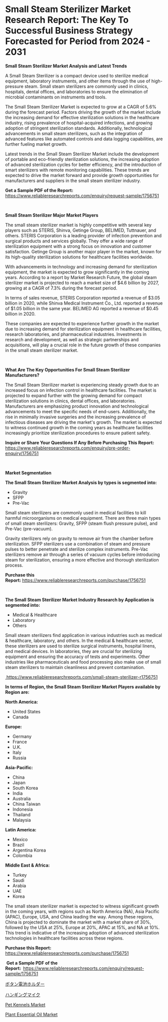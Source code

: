 <p><h1>Small Steam Sterilizer Market Research Report: The Key To Successful Business Strategy Forecasted for Period from 2024 - 2031</h1></p><p><strong>Small Steam Sterilizer Market Analysis and Latest Trends</strong></p>
<p><p>A Small Steam Sterilizer is a compact device used to sterilize medical equipment, laboratory instruments, and other items through the use of high-pressure steam. Small steam sterilizers are commonly used in clinics, hospitals, dental offices, and laboratories to ensure the elimination of microbial contaminants on instruments and tools.</p><p>The Small Steam Sterilizer Market is expected to grow at a CAGR of 5.6% during the forecast period. Factors driving the growth of the market include the increasing demand for effective sterilization solutions in the healthcare industry, rising prevalence of hospital-acquired infections, and growing adoption of stringent sterilization standards. Additionally, technological advancements in small steam sterilizers, such as the integration of advanced features like automated controls and data logging capabilities, are further fueling market growth.</p><p>Latest trends in the Small Steam Sterilizer Market include the development of portable and eco-friendly sterilization solutions, the increasing adoption of advanced sterilization cycles for better efficiency, and the introduction of smart sterilizers with remote monitoring capabilities. These trends are expected to drive the market forward and provide growth opportunities for manufacturers and suppliers in the small steam sterilizer industry.</p></p>
<p><strong>Get a Sample PDF of the Report:&nbsp;</strong> <a href="https://www.reliableresearchreports.com/enquiry/request-sample/1756751">https://www.reliableresearchreports.com/enquiry/request-sample/1756751</a></p>
<p>&nbsp;</p>
<p><strong>Small Steam Sterilizer Major Market Players</strong></p>
<p><p>The small steam sterilizer market is highly competitive with several key players such as STERIS, Shinva, Getinge Group, BELIMED, Tuttnauer, and others. STERIS Corporation is a leading provider of infection prevention and surgical products and services globally. They offer a wide range of sterilization equipment with a strong focus on innovation and customer satisfaction. Getinge Group is another major player in the market, known for its high-quality sterilization solutions for healthcare facilities worldwide.</p><p>With advancements in technology and increasing demand for sterilization equipment, the market is expected to grow significantly in the coming years. According to a report by Market Research Future, the global steam sterilizer market is projected to reach a market size of $4.6 billion by 2027, growing at a CAGR of 7.3% during the forecast period.</p><p>In terms of sales revenue, STERIS Corporation reported a revenue of $3.05 billion in 2020, while Shinva Medical Instrument Co., Ltd. reported a revenue of $1.05 billion in the same year. BELIMED AG reported a revenue of $0.45 billion in 2020.</p><p>These companies are expected to experience further growth in the market due to increasing demand for sterilization equipment in healthcare facilities, research laboratories, and pharmaceutical industries. Investments in research and development, as well as strategic partnerships and acquisitions, will play a crucial role in the future growth of these companies in the small steam sterilizer market.</p></p>
<p>&nbsp;</p>
<p><strong>What Are The Key Opportunities For Small Steam Sterilizer Manufacturers?</strong></p>
<p><p>The Small Steam Sterilizer market is experiencing steady growth due to an increased focus on infection control in healthcare facilities. The market is projected to expand further with the growing demand for compact sterilization solutions in clinics, dental offices, and laboratories. Manufacturers are emphasizing product innovation and technological advancements to meet the specific needs of end-users. Additionally, the rise in minimally invasive surgeries and the increasing prevalence of infectious diseases are driving the market's growth. The market is expected to witness continued growth in the coming years as healthcare facilities increasingly prioritize sterilization procedures to ensure patient safety.</p></p>
<p><strong>Inquire or Share Your Questions If Any Before Purchasing This Report:</strong> <a href="https://www.reliableresearchreports.com/enquiry/pre-order-enquiry/1756751">https://www.reliableresearchreports.com/enquiry/pre-order-enquiry/1756751</a></p>
<p>&nbsp;</p>
<p><strong>Market Segmentation</strong></p>
<p><strong>The Small Steam Sterilizer Market Analysis by types is segmented into:</strong></p>
<p><ul><li>Gravity</li><li>SFPP</li><li>Pre-Vac</li></ul></p>
<p><p>Small steam sterilizers are commonly used in medical facilities to kill harmful microorganisms on medical equipment. There are three main types of small steam sterilizers: Gravity, SFPP (steam flush pressure pulse), and Pre-Vac (pre-vacuum). </p><p>Gravity sterilizers rely on gravity to remove air from the chamber before sterilization. SFPP sterilizers use a combination of steam and pressure pulses to better penetrate and sterilize complex instruments. Pre-Vac sterilizers remove air through a series of vacuum cycles before introducing steam for sterilization, ensuring a more effective and thorough sterilization process.</p></p>
<p><strong>Purchase this Report:&nbsp;</strong><a href="https://www.reliableresearchreports.com/purchase/1756751">https://www.reliableresearchreports.com/purchase/1756751</a></p>
<p>&nbsp;</p>
<p><strong>The Small Steam Sterilizer Market Industry Research by Application is segmented into:</strong></p>
<p><ul><li>Medical & Healthcare</li><li>Laboratory</li><li>Others</li></ul></p>
<p><p>Small steam sterilizers find application in various industries such as medical & healthcare, laboratory, and others. In the medical & healthcare sector, these sterilizers are used to sterilize surgical instruments, hospital linens, and medical devices. In laboratories, they are crucial for sterilizing equipment and ensuring the accuracy of tests and experiments. Other industries like pharmaceuticals and food processing also make use of small steam sterilizers to maintain cleanliness and prevent contamination.</p></p>
<p><a href="https://www.reliableresearchreports.com/small-steam-sterilizer-r1756751">&nbsp;https://www.reliableresearchreports.com/small-steam-sterilizer-r1756751</a></p>
<p><strong>In terms of Region, the Small Steam Sterilizer Market Players available by Region are:</strong></p>
<p>
    <p> <strong> North America: </strong>
        <ul>
            <li>United States</li>
            <li>Canada</li>
        </ul>
        </p> 
    <p> <strong> Europe: </strong>
        <ul>
            <li>Germany</li>
            <li>France</li>
            <li>U.K.</li>
            <li>Italy</li>
            <li>Russia</li>
        </ul>
        </p> 
    <p> <strong> Asia-Pacific: </strong>
        <ul>
            <li>China</li>
            <li>Japan</li>
            <li>South Korea</li>
            <li>India</li>
            <li>Australia</li>
            <li>China Taiwan</li>
            <li>Indonesia</li>
            <li>Thailand</li>
            <li>Malaysia</li>
        </ul>
        </p> 
    <p> <strong> Latin America: </strong>
        <ul>
            <li>Mexico</li>
            <li>Brazil</li>
            <li>Argentina Korea</li>
            <li>Colombia</li>
        </ul>
        </p> 
    <p> <strong> Middle East & Africa: </strong>
        <ul>
            <li>Turkey</li>
            <li>Saudi</li>
            <li>Arabia</li>
            <li>UAE</li>
            <li>Korea</li>
        </ul>
    </p>
    </p>
<p><p>The small steam sterilizer market is expected to witness significant growth in the coming years, with regions such as North America (NA), Asia Pacific (APAC), Europe, USA, and China leading the way. Among these regions, China is projected to dominate the market with a market share of 30%, followed by the USA at 25%, Europe at 20%, APAC at 15%, and NA at 10%. This trend is indicative of the increasing adoption of advanced sterilization technologies in healthcare facilities across these regions.</p></p>
<p><strong>Purchase this Report: </strong><a href="https://www.reliableresearchreports.com/purchase/1756751">https://www.reliableresearchreports.com/purchase/1756751</a></p>
<p>&nbsp;<strong>Get a Sample PDF of the Report:&nbsp;&nbsp;</strong><a href="https://www.reliableresearchreports.com/enquiry/request-sample/1756751">https://www.reliableresearchreports.com/enquiry/request-sample/1756751</a></p>
<p><strong></strong></p>
<p><p><a href="https://medium.com/@lelanadden5645/%E3%83%9C%E3%82%BF%E3%83%B3%E9%9B%BB%E6%B1%A0%E3%83%9B%E3%83%AB%E3%83%80%E3%83%BC%E5%B8%82%E5%A0%B4-2031%E5%B9%B4%E3%81%BE%E3%81%A7%E3%81%AE%E5%8B%95%E5%90%91-%E4%BA%88%E6%B8%AC-%E7%AB%B6%E4%BA%89%E5%88%86%E6%9E%90-93797758b5dc">ボタン電池ホルダー</a></p><p><a href="https://medium.com/@chrispbacon162023/%E3%83%8F%E3%83%B3%E3%82%AE%E3%83%B3%E3%82%B0%E3%83%9E%E3%82%A4%E3%82%AF%E5%B8%82%E5%A0%B4%E3%81%AE%E5%B1%95%E6%9C%9B-%E6%A5%AD%E7%95%8C%E3%81%AE%E6%A6%82%E8%A6%81%E3%81%A8%E4%BA%88%E6%B8%AC-2024%E5%B9%B4%E3%81%8B%E3%82%892031%E5%B9%B4-7c456bb2fcfd">ハンギングマイク</a></p><p><a href="https://www.linkedin.com/pulse/pet-kennels-market-report-reveals-latest-trends-growth-opportunities-5gtne?trackingId=A8D%2FPjmZAwLL12qTxjoLCg%3D%3D">Pet Kennels Market</a></p><p><a href="https://www.linkedin.com/pulse/plant-essential-oil-market-competitive-analysis-trends-5trve?trackingId=PS1IdgAOa2lHeapAq1eG4Q%3D%3D">Plant Essential Oil Market</a></p></p>